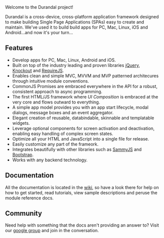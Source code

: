 Welcome to the Durandal project!

Durandal is a cross-device, cross-platform application framework designed to make building Single Page Applications (SPAs) easy to create and maintain. We've used it to build build apps for PC, Mac, Linux, iOS and Android...and now it's your turn...

## Features

* Develop apps for PC, Mac, Linux, Android and iOS.
* Built on top of the industry leading and proven libraries [jQuery](http://jquery.com/), [Knockout](http://knockoutjs.com/) and [RequireJS](http://requirejs.org/).
* Enables clean and simple MVC, MVVM and MVP patterned architecures through intuitive module conventions.
* CommonJS Promises are embraced everywhere in the API for a robust, consistent  approach to async programming.
* The first HTML/JS framework where *UI Composition* is embraced at the very core and flows outward to everything.
* A simple app model provides you with an app start lifecycle, modal dialogs, message boxes and an event aggregator.
* Elegant creation of reusable, databindable, skinnable and templatable widgets.
* Leverage optional components for screen activation and deactivation, enabling easy handling of complex screen states.
* Optimize all your HTML and JavaScript into a single file for release.
* Easily customize any part of the frameork.
* Integrates beautifully with other libraries such as [SammyJS](http://sammyjs.org/) and [Bootstrap](http://twitter.github.com/bootstrap/).
* Works with any backend technology.

## Documentation

All the documentation is located in the [wiki](https://github.com/EisenbergEffect/Durandal/wiki), so have a look there for help on how to get started, read tutorials, view sample descriptions and peruse the module reference docs.

## Community
Need help with something that the docs aren't providing an answer to? 
Visit our [google group](https://groups.google.com/forum/?fromgroups#!forum/durandaljs) and join in the conversation. 
